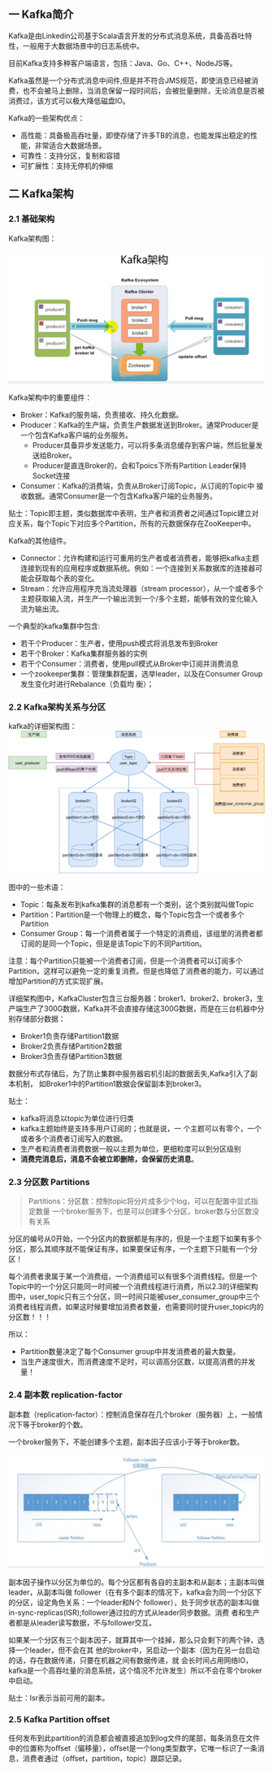 ## 一 Kafka简介

Kafka是由Linkedin公司基于Scala语言开发的分布式消息系统，具备高吞吐特性，一般用于大数据场景中的日志系统中。  

目前Kafka支持多种客户端语言，包括：Java、Go、C++、NodeJS等。  

Kafka虽然是一个分布式消息中间件,但是并不符合JMS规范，即使消息已经被消费，也不会被马上删除，当消息保留一段时间后，会被批量删除，无论消息是否被消费过，该方式可以极大降低磁盘IO。 

Kafka的一些架构优点：
- 高性能：具备极高吞吐量，即使存储了许多TB的消息，也能发挥出稳定的性能，非常适合大数据场景。 
- 可靠性：支持分区，复制和容错
- 可扩展性：支持无停机的伸缩

## 二 Kafka架构

### 2.1 基础架构

Kafka架构图：  

![](../../images/mq/kafka-02.png)  

Kafka架构中的重要组件：
- Broker：Kafka的服务端，负责接收、持久化数据。
- Producer：Kafka的生产端，负责生产数据发送到Broker。通常Producer是一个包含Kafka客户端的业务服务。
  - Producer具备异步发送能力，可以将多条消息缓存到客户端，然后批量发送给Broker。
  - Producer是直连Broker的，会和Tpoics下所有Partition Leader保持Socket连接
- Consumer：Kafka的消费端，负责从Broker订阅Topic，从订阅的Topic中 接收数据。通常Consumer是一个包含Kafka客户端的业务服务。

贴士：Topic即主题，类似数据库中表明，生产者和消费者之间通过Topic建立对应关系，每个Topic下对应多个Partition，所有的元数据保存在ZooKeeper中。  

Kafka的其他组件。
- Connector：允许构建和运行可重用的生产者或者消费者，能够把kafka主题连接到现有的应用程序或数据系统。例如：一个连接到关系数据库的连接器可能会获取每个表的变化。
- Stream：允许应用程序充当流处理器（stream processor），从一个或者多个主题获取输入流，并生产一个输出流到一个/多个主题，能够有效的变化输入流为输出流。  

一个典型的kafka集群中包含:
- 若干个Producer：生产者，使用push模式将消息发布到Broker
- 若干个Broker：Kafka集群服务器的实例
- 若干个Consumer：消费者，使用pull模式从Broker中订阅并消费消息
- 一个zookeeper集群：管理集群配置，选举leader，以及在Consumer Group发生变化时进行Rebalance（负载均 衡）； 

### 2.2 Kafka架构关系与分区

kafka的详细架构图：
![](../../images/mq/kafka-03.svg)  

图中的一些术语：
- Topic：每条发布到kafka集群的消息都有一个类别，这个类别就叫做Topic
- Partition：Partition是一个物理上的概念，每个Topic包含一个或者多个Partition
- Consumer Group：每一个消费者属于一个特定的消费组，该组里的消费者都订阅的是同一个Topic，但是是该Topic下的不同Partition。  

注意：每个Partition只能被一个消费者订阅，但是一个消费者可以订阅多个Partition，这样可以避免一定的重复消费。但是也降低了消费者的能力，可以通过增加Partition的方式实现扩展。  

详细架构图中，KafkaCluster包含三台服务器：broker1、broker2、broker3，生产端生产了300G数据，Kafka并不会直接存储这300G数据，而是在三台机器中分别存储部分数据：
- Broker1负责存储Partition1数据
- Broker2负责存储Partition2数据
- Broker3负责存储Partition3数据

数据分布式存储后，为了防止集群中服务器宕机引起的数据丢失,Kafka引入了副本机制，
如Broker1中的Partition1数据会保留副本到broker3。    

贴士：
- kafka将消息以topic为单位进行归类
- kafka主题始终是支持多用户订阅的；也就是说，一 个主题可以有零个，一个或者多个消费者订阅写入的数据。
- 生产者和消费者消费数据一般以主题为单位，更细粒度可以到分区级别
- **消费完消息后，消息不会被立即删除，会保留历史消息**。  

### 2.3 分区数 Partitions

> Partitions：分区数：控制topic将分片成多少个log，可以在配置中显式指定数量
> 一个broker服务下，也是可以创建多个分区，broker数与分区数没有关系

分区的编号从0开始，一个分区内的数据都是有序的，但是一个主题下如果有多个分区，那么其顺序就不能保证有序，如果要保证有序，一个主题下只能有一个分区！  

每个消费者隶属于某一个消费组，一个消费组可以有很多个消费线程。但是一个Topic中的一个分区只能同一时间被一个消费线程进行消费，所以2.3的详细架构图中，user_topic只有三个分区，同一时间只能被user_consumer_group中三个消费者线程消费，如果这时候要增加消费者数量，也需要同时提升user_topic内的分区数！！！  

所以：
- Partition数量决定了每个Consumer group中并发消费者的最大数量。
- 当生产速度很大，而消费速度不足时，可以调高分区数，以提高消费的并发量！  

### 2.4 副本数 replication-factor

副本数（replication-factor）：控制消息保存在几个broker（服务器）上，一般情况下等于broker的个数。  

一个broker服务下，不能创建多个主题，副本因子应该小于等于broker数。  

![](../../images/mq/kafka-04.png)  

副本因子操作以分区为单位的。每个分区都有各自的主副本和从副本；主副本叫做leader，从副本叫做 follower（在有多个副本的情况下，kafka会为同一个分区下的分区，设定角色关系：一个leader和N个 follower），处于同步状态的副本叫做in-sync-replicas(ISR);follower通过拉的方式从leader同步数据。消费 者和生产者都是从leader读写数据，不与follower交互。  

如果某一个分区有三个副本因子，就算其中一个挂掉，那么只会剩下的两个钟，选择一个leader，但不会在其 他的broker中，另启动一个副本（因为在另一台启动的话，存在数据传递，只要在机器之间有数据传递，就 会长时间占用网络IO，kafka是一个高吞吐量的消息系统，这个情况不允许发生）所以不会在零个broker中启动。   

贴士：lsr表示当前可用的副本。  

### 2.5 Kafka Partition offset

任何发布到此partition的消息都会被直接追加到log文件的尾部，每条消息在文件中的位置称为oﬀset（偏移量），oﬀset是一个long类型数字，它唯一标识了一条消息，消费者通过（oﬀset，partition，topic）跟踪记录。  